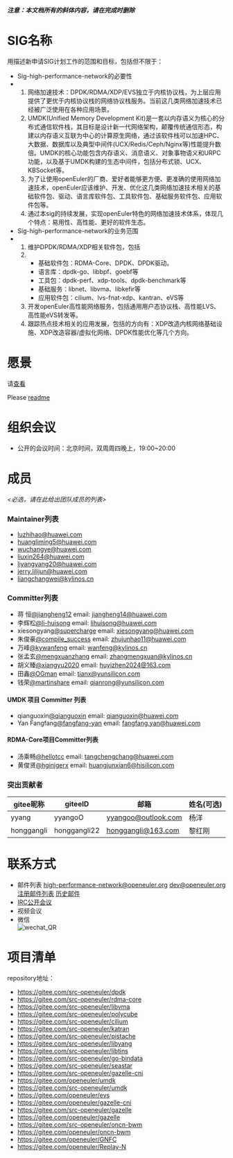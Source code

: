 ***注意：本文档所有的斜体内容，请在完成时删除***

# SIG名称

用描述新申请SIG计划工作的范围和目标，包括但不限于：

- Sig-high-performance-network的必要性
- 1. 网络加速技术：DPDK/RDMA/XDP/EVS独立于内核协议栈，为上层应用提供了更优于内核协议栈的网络协议栈服务。当前这几类网络加速技术已经被广泛使用在各种应用场景。
  2. UMDK(Unified Memory Development Kit)是一套以内存语义为核心的分布式通信软件栈，其目标是设计新一代网络架构，颠覆传统通信形态，构建以内存语义互联为中心的计算原生网络，通过该软件栈可以加速HPC、大数据、数据库以及典型中间件(UCX/Redis/Ceph/Nginx等)性能提升数倍。UMDK的核心功能包含内存语义、消息语义、对象事物语义和URPC功能，以及基于UMDK构建的生态中间件，包括分布式锁、UCX、KBSocket等。
  3. 为了让使用openEuler的厂商、爱好者能够更方便、更准确的使用网络加速技术，openEuler应该维护、开发、优化这几类网络加速技术相关的基础软件包、驱动、语言库软件包、工具软件包、基础服务软件包、应用软件包等。
  4. 通过本sig的持续发展，实现openEuler特色的网络加速技术体系，体现几个特点：易用性、高性能、更好的软件生态。
- Sig-high-performance-network的业务范围
- 1. 维护DPDK/RDMA/XDP相关软件包，包括
  2. - 基础软件包：RDMA-Core、DPDK、DPDK驱动。 
     - 语言库：dpdk-go、libbpf、goebf等
     - 工具包：dpdk-perf、xdp-tools、dpdk-benchmark等
     - 基础服务：libnet、libvma、libkefir等
     - 应用软件包：cilium、lvs-fnat-xdp、kantran、eVS等
  3. 开发openEuler高性能网络服务，包括通用用户态协议栈、高性能LVS、高性能eVS转发等。
  4. 跟踪热点技术相关的应用发展，包括的方向有：XDP改造内核网络基础设施、XDP改造容器/虚拟化网络、DPDK性能优化等几个方向。

# 愿景

请[查看](./Vision.md)

Please [readme](./Vision-en.md)

# 组织会议

- 公开的会议时间：北京时间，双周周四晚上，19:00~20:00



# 成员

*<必选，请在此给出团队成员的列表>*

### Maintainer列表

- luzhihao@huawei.com
- huangliming5@huawei.com
- wuchangye@huawei.com
- liuxin264@huawei.com
- liyangyang20@huawei.com
- jerry.lilijun@huawei.com
- liangchangwei@kylinos.cn

### Committer列表

- 蒋 恒[@jiangheng12](https://gitee.com/jiangheng12) email: jiangheng14@huawei.com
- 李辉松[@li-huisong](https://gitee.com/li-huisong) email: lihuisong@huawei.com
- xiesongyang[@supercharge](https://gitee.com/supercharge) email: xiesongyang@huawei.com
- 朱俊豪[@compile_success](https://gitee.com/compile_success) email: zhujunhao11@huawei.com
- 万峰[@kywanfeng](https://gitee.com/kywanfeng) email: wanfeng@kylinos.cn
- 张孟玄[@mengxuanzhang](https://gitee.com/mengxuanzhang) email: zhangmengxuan@kylinos.cn
- 胡义臻[@xiangyu2020](https://gitee.com/xiangyu2020) email: huyizhen2024@163.com
- 田鑫[@OGman](https://gitee.com/OGman) email: tianx@yunsilicon.com
- 钱荣[@martinshare](https://gitee.com/martinshare) email: qianrong@yunsilicon.com

#### UMDK 项目 Committer 列表
- qianguoxin[@qianguoxin](https://gitee.com/qianguoxin) email: qianguoxin@huawei.com
- Yan Fangfang[@fangfang-yan](https://gitee.com/fangfang-yan) email: fangfang.yan@huawei.com

#### RDMA-Core项目Committer列表
- 汤乘畅[@hellotcc](https://gitee.com/hellotcc) email: tangchengchang@huawei.com
- 黄俊贤[@hginjgerx](https://gitee.com/hginjgerx) email: huangjunxian6@hisilicon.com

### 突出贡献者
| gitee昵称 | giteeID | 邮箱 | 姓名(可选)|
|---|---|---|---|
|yyang|yyangoO|yyangoo@outlook.com|杨洋|
|honggangli|honggangli22|honggangli@163.com|黎红刚|

# 联系方式

- 邮件列表 <high-performance-network@openeuler.org> <dev@openeuler.org>  
  [注册邮件列表](https://mailweb.openeuler.org/postorius/lists/high-performance-network.openeuler.org/) [历史邮件](https://mailweb.openeuler.org/hyperkitty/list/high-performance-network@openeuler.org/)
- [IRC公开会议]()
- 视频会议
- 微信  
 ![wechat_QR](./sig-wechat-qr.jpg)



# 项目清单

repository地址：

- https://gitee.com/src-openeuler/dpdk
- https://gitee.com/src-openeuler/rdma-core
- https://gitee.com/src-openeuler/libvma
- https://gitee.com/src-openeuler/polycube
- https://gitee.com/src-openeuler/cilium
- https://gitee.com/src-openeuler/katran
- https://gitee.com/src-openeuler/pistache
- https://gitee.com/src-openeuler/libyang
- https://gitee.com/src-openeuler/libtins
- https://gitee.com/src-openeuler/go-bindata
- https://gitee.com/src-openeuler/seastar
- https://gitee.com/src-openeuler/gazelle-cni
- https://gitee.com/openeuler/umdk
- https://gitee.com/src-openeuler/umdk
- https://gitee.com/openeuler/evs
- https://gitee.com/openeuler/gazelle-cni
- https://gitee.com/src-openeuler/gazelle
- https://gitee.com/openeuler/gazelle
- https://gitee.com/src-openeuler/oncn-bwm
- https://gitee.com/openeuler/oncn-bwm
- https://gitee.com/openeuler/GNFC
- https://gitee.com/openeuler/Replay-N

